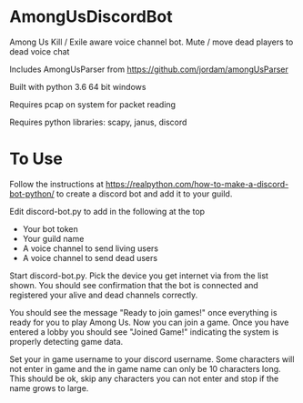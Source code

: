 # AmongUsDiscordBot
Among Us Kill / Exile aware voice channel bot. Mute / move dead players to dead voice chat

Includes AmongUsParser from https://github.com/jordam/amongUsParser

Built with python 3.6 64 bit windows

Requires pcap on system for packet reading

Requires python libraries: scapy, janus, discord

To Use
======
Follow the instructions at https://realpython.com/how-to-make-a-discord-bot-python/ to create a discord bot and add it to your guild.

Edit discord-bot.py to add in the following at the top

* Your bot token
* Your guild name
* A voice channel to send living users
* A voice channel to send dead users

Start discord-bot.py. Pick the device you get internet via from the list shown. You should see confirmation that the bot is connected and registered your alive and dead channels correctly. 

You should see the message "Ready to join games!" once everything is ready for you to play Among Us. Now you can join a game. Once you have entered a lobby you should see "Joined Game!" indicating the system is properly detecting game data.

Set your in game username to your discord username. Some characters will not enter in game and the in game name can only be 10 characters long. This should be ok, skip any characters you can not enter and stop if the name grows to large.